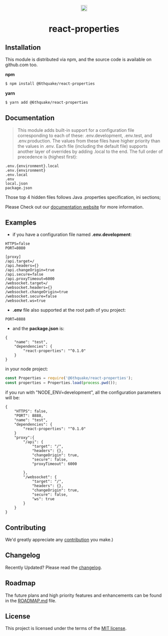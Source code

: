 <p align="center">
  <a href="/" rel="noopener" target="_blank"><img width="20" src="/public/logo.png" alt="logo"></a></p>
</p>

<h1 align="center">react-properties</h1>


## Installation

This module is distributed via npm, and the source code is available on github.com too.

**npm**
```sh
$ npm install @6thquake/react-properties
```

**yarn**
```sh
$ yarn add @6thquake/react-properties
```

## Documentation
> This module adds built-in support for a configuration file corresponding to each of these: .env.development, .env.test, and .env.production. The values from these files have higher priority than the values in .env. Each file (including the default file) supports another layer of overrides by adding .local to the end. The full order of precedence is (highest first):
```
.env.{environment}.local
.env.{environment}
.env.local
.env
local.json
package.json
```
Those top 4 hidden files follows Java .properties specification, ini sections;

Please Check out our [documentation website](/) for more information.

## Examples

* if you have a configuration file named **.env.development**:

```
HTTPS=false
PORT=8080

[proxy]
/api.target=/
/api.headers={}
/api.changeOrigin=true
/api.secure=false
/api.proxyTimeout=6000
/websocket.target=/
/websocket.headers={}
/websocket.changeOrigin=true
/websocket.secure=false
/websocket.ws=true
```

* **.env** file also supported at the root path of you project:
```
PORT=8888
```

* and the **package.json** is:
```
{
	"name": "test",
	"dependencies": {
		"react-properties": "^0.1.0"
	}
}
```

in your node project:

```javascript
const Properties = require('@6thquake/react-properties');
const properties = Properties.load(process.pwd());
```

if you run with "NODE_ENV=development", all the configuration parameters will be:
```
{
	"HTTPS": false,
	"PORT": 8888,
	"name": "test",
	"dependencies": {
		"react-properties": "^0.1.0"
	}
	"proxy":{
		"/api": {
			"target": "/",
			"headers": {},
			"changeOrigin": true,
			"secure": false,
			"proxyTimeout": 6000

		},
		"/websocket": {
			"target": "/",
			"headers": {},
			"changeOrigin": true,
			"secure": false,
			"ws": true
		}
	}
}
```

## Contributing

We'd greatly appreciate any [contribution](/CONTRIBUTING.md) you make.)

## Changelog

Recently Updated?
Please read the [changelog](/CHANGELOG.md).

## Roadmap

The future plans and high priority features and enhancements can be found in the [ROADMAP.md](/ROADMAP.md) file.

## License

This project is licensed under the terms of the
[MIT license](/LICENSE).
